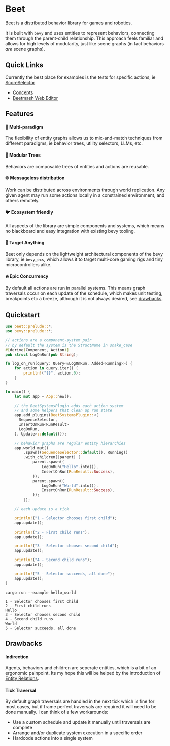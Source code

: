 # Beet

Beet is a distributed behavior library for games and robotics.

It is built with `bevy` and uses entities to represent behaviors, connecting them through the parent-child relationship. This approach feels familiar and allows for high levels of modularity, just like scene graphs (in fact behaviors *are* scene graphs).

## Quick Links
Currently the best place for examples is the tests for specific actions, ie [ScoreSelector](https://github.com/mrchantey/beet/blob/main/crates/beet_ecs/src/ecs_module/selectors/score_selector.rs)

- [Concepts](./concepts.md)
- [Beetmash Web Editor](https://app.beetmash.com/)

## Features

#### 🌈 Multi-paradigm

The flexibility of entity graphs allows us to mix-and-match techniques from different paradigms, ie behavior trees, utility selectors, LLMs, etc.

#### 🌳 Modular Trees

Behaviors are composable trees of entities and actions are reusable.

#### 🌐 Messageless distribution

Work can be distributed across environments through world replication. Any given agent may run some actions locally in a constrained environment, and others remotely.

#### 🐦 Ecosystem friendly

All aspects of the library are simple components and systems, which means no blackboard and easy integration with existing bevy tooling.

#### 🎯 Target Anything

Beet only depends on the lightweight architectural components of the bevy library, ie `bevy_ecs`, which allows it to target multi-core gaming rigs and tiny microcontrollers alike.

#### 🔥 Epic Concurrency

By default all actions are run in parallel systems. This means graph traversals occur on each update of the schedule, which makes unit testing, breakpoints etc a breeze, although it is not always desired, see [drawbacks](#multi-tick).

## Quickstart

```rust
use beet::prelude::*;
use bevy::prelude::*;

// actions are a component-system pair
// by default the system is the StructName in snake_case
#[derive(Component, Action)]
pub struct LogOnRun(pub String);

fn log_on_run(query: Query<&LogOnRun, Added<Running>>) {
	for action in query.iter() {
		println!("{}", action.0);
	}
}

fn main() {
	let mut app = App::new();

	// the BeetSystemsPlugin adds each action system
	// and some helpers that clean up run state
	app.add_plugins(BeetSystemsPlugin::<(
      SequenceSelector, 
      InsertOnRun<RunResult>
      LogOnRun, 
    ), Update>::default());

	// behavior graphs are regular entity hierarchies
	app.world_mut()
		.spawn((SequenceSelector::default(), Running))
		.with_children(|parent| {
			parent.spawn((
				LogOnRun("Hello".into()),
				InsertOnRun(RunResult::Success),
			));
			parent.spawn((
				LogOnRun("World".into()),
				InsertOnRun(RunResult::Success),
			));
		});

	// each update is a tick

	println!("1 - Selector chooses first child");
	app.update();

	println!("2 - First child runs");
	app.update();

	println!("3 - Selector chooses second child");
	app.update();

	println!("4 - Second child runs");
	app.update();

	println!("5 - Selector succeeds, all done");
	app.update();
}
```
```
cargo run --example hello_world

1 - Selector chooses first child
2 - First child runs
Hello
3 - Selector chooses second child
4 - Second child runs
World
5 - Selector succeeds, all done
```


## Drawbacks

#### Indirection

Agents, behaviors and children are seperate entities, which is a bit of an ergonomic painpoint. Its my hope this will be helped by the introduction of [Entity Relations](https://github.com/bevyengine/bevy/issues/3742).

#### Tick Traversal

By default graph traversals are handled in the next tick which is fine for most cases, but if frame perfect traversals are required it will need to be done manually. I can think of a few workarounds:
- Use a custom schedule and update it manually until traversals are complete
- Arrange and/or duplicate system execution in a specific order
- Hardcode actions into a single system